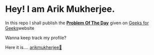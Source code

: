 <h1>Hey! I am Arik Mukherjee.</h1>
<p>In this repo I shall publish the <b><u>Problem Of The Day</u></b> given on <a href="https://www.geeksforgeeks.org/">Geeks for Geeks</a>website</p>
<p>Wanna keep track my profile?</p>
<p>Here it is.... <a href="https://www.geeksforgeeks.org/user/arikmukherjee/">arikmukherjee🔗</a></p>
